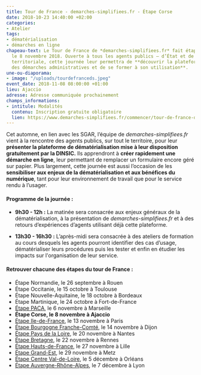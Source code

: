 ```yaml
---
title: Tour de France - demarches-simplifiees.fr - Étape Corse
date: 2018-10-23 14:40:00 +02:00
categories:
- Atelier
tags:
- dématérialisation
- démarches en ligne
chapeau-text: Le Tour de France de *demarches-simplifiees.fr* fait étape à Ajaccio
  le 8 novembre 2018. Ouverte à tous les agents publics – d’État et de l’administration
  territoriale, cette journée leur permettra de **découvrir la plateforme de dématérialisation
  des démarches administratives et de se former à son utilisation**.
une-ou-diaporama:
- image: "/uploads/tourdefranceds.jpeg"
event_date: 2018-11-08 08:00:00 +01:00
lieu: Ajaccio
adresse: Adresse communiquée prochainement
champs_informations:
- intitule: Modalités
  contenu: Inscription gratuite obligatoire
  lien: https://www.demarches-simplifiees.fr/commencer/tour-de-france-demarches-simplifiees-fr-corse
---
```


Cet automne, en lien avec les SGAR, l’équipe de *demarches-simplifiees.fr* vient à la rencontre des agents publics, sur tout le territoire, pour leur **présenter la plateforme de dématérialisation mise à leur disposition gratuitement par la DINSIC.** Ils apprendront à **créer rapidement une démarche en ligne**, leur permettant de remplacer un formulaire encore géré sur papier.
Plus largement, cette journée est aussi l’occasion de les **sensibiliser aux enjeux de la dématérialisation et aux bénéfices du numérique**, tant pour leur environnement de travail que pour le service rendu à l’usager. 


#### Programme de la journée :
* **9h30 - 12h :** La matinée sera consacrée aux enjeux généraux de la dématérialisation, à la présentation de *demarches-simplifiees.fr* et à des retours d’expériences d’agents utilisant déjà cette plateforme. 
 
* **13h30 - 16h30 :** L’après-midi sera consacrée à des ateliers de formation au cours desquels les agents pourront identifier des cas d’usage, dématérialiser leurs procédures puis les tester et enfin en étudier les impacts sur l'organisation de leur service. 


#### Retrouver chacune des étapes du tour de France : 

* Étape Normandie, le 26 septembre à Rouen
* Étape Occitanie, le 15 octobre à Toulouse
* Étape Nouvelle-Aquitaine, le 18 octobre à Bordeaux
* Étape Martinique, le 24 octobre à Fort-de-France
* [Étape PACA](https://numerique.gouv.fr/agenda/tour-de-france-demarches-simplifiees-fr-etape-paca/), le 6 novembre à Marseille
* **Étape Corse, le 8 novembre à Ajaccio**
* [Étape Ile-de-France](https://numerique.gouv.fr/agenda/tour-de-france-demarches-simplifiees-fr-etape-ile-de-france/), le 13 novembre à Paris
* [Étape Bourgogne Franche-Comté](https://numerique.gouv.fr/agenda/tour-de-france-demarches-simplifiees-fr-etape-bourgogne-franche-comte/), le 14 novembre à Dijon
* [Étape Pays de la Loire](https://numerique.gouv.fr/agenda/tour-de-france-demarches-simplifiees-fr-etape-pays-de-la-loire/), le 20 novembre à Nantes
* [Étape Bretagne](https://numerique.gouv.fr/agenda/tour-de-france-demarches-simplifiees-fr-etape-bretagne/), le 22 novembre à Rennes
* [Étape Hauts-de-France](https://numerique.gouv.fr/agenda/tour-de-france-demarches-simplifiees-fr-etape-hauts-de-france/), le 27 novembre à Lille
* [Étape Grand-Est](https://numerique.gouv.fr/agenda/tour-de-france-demarches-simplifiees-fr-etape-grand-est/), le 29 novembre à Metz
* [Étape Centre Val-de-Loire](https://numerique.gouv.fr/agenda/tour-de-france-demarches-simplifiees-fr-etape-centre-val-de-loire/), le 5 décembre à Orléans
* [Étape Auvergne-Rhône-Alpes](https://numerique.gouv.fr/agenda/tour-de-france-demarches-simplifiees-dot-fr-etape-auvergne-rhone-alpes/), le 7 décembre à Lyon
